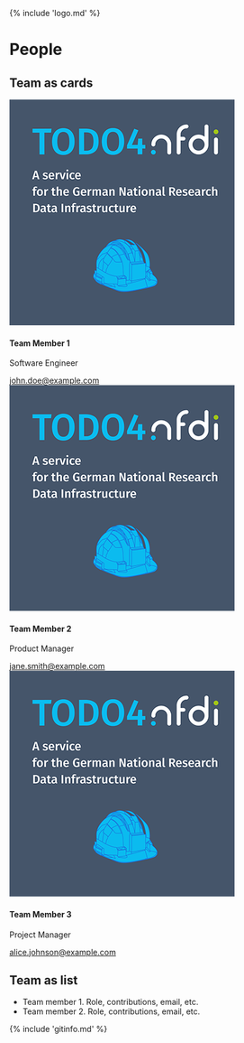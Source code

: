 {% include 'logo.md' %}

# People

## Team as cards
<div class="team-container">    <!-- Team as simple cards -->

  <div class="team-member">
    <img src="../images/todo4nfdi.png" alt="Team Member 1" class="team-photo">
    <h4>Team Member 1</h4>
    <p>Software Engineer</p>
    <a href="mailto:john.doe@example.com">john.doe@example.com</a>
  </div>

  <div class="team-member">
    <img src="../images/todo4nfdi.png" alt="Team Member 2" class="team-photo">
    <h4>Team Member 2</h4>
    <p>Product Manager</p>
    <a href="mailto:jane.smith@example.com">jane.smith@example.com</a>
  </div>

  <div class="team-member">
    <img src="../images/todo4nfdi.png" alt="Team Member 3" class="team-photo">
    <h4>Team Member 3</h4>
    <p>Project Manager</p>
    <a href="mailto:alice.johnson@example.com">alice.johnson@example.com</a>
  </div>

</div>

## Team as list

- Team member 1. Role, contributions, email, etc.
- Team member 2. Role, contributions, email, etc.

{% include 'gitinfo.md' %}
